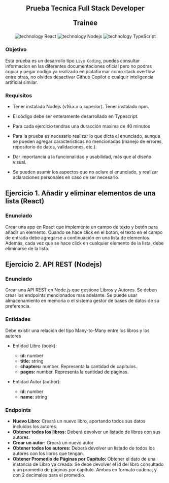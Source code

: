 <h2 align="center">
    <p>Prueba Tecnica Full Stack Developer</p>
    <p>Trainee</p>
</h2>

<div align="center">
    <img src="https://img.shields.io/badge/React-149ECA?logo=React&logoColor=fff" alt="technology React"/>
    <img src="https://img.shields.io/badge/Node-20AA76?logo=Nodedotjs&logoColor=fff" alt="technology Nodejs"/>
    <img src="https://img.shields.io/badge/TypeScript-007EC6?logo=TypeScript&logoColor=fff" alt="technology TypeScript"/>
</div>

### Objetivo

Esta prueba es un desarrollo tipo `Live Coding`, puedes consultar informacion en las diferentes documentaciones oficial pero no podras copiar y pegar codigo ya realizado en plataformar como stack overflow entre otras, no olvides desactivar Github Copilot o cualquir inteligencia artificial similar.

### Requisitos

- Tener instalado Nodejs (v16.x.x o superior). Tener instalado npm.

- El código debe ser enteramente desarrollado en Typescript.

- Para cada ejercicio tendras una duracción maxima de 40 minutos

- Para la prueba es necesario realizar lo que dicta el enunciado, aunque se pueden agregar características no mencionadas (manejo de errores, repositorio de datos, validaciones, etc.).

- Dar importancia a la funcionalidad y usabilidad, más que al diseño visual.

- Se pueden asumir los aspectos que no aclare el enunciado, y realizar aclaraciones personales en caso de ser necesario.

## Ejercicio 1. Añadir y eliminar elementos de una lista (React)

### Enunciado

Crear una app en React que implemente un campo de texto y botón para añadir un elemento. Cuando se hace click en el botón, el texto en el campo de entrada debe agregarse a continuación en una lista de elementos. Además, cada vez que se hace click en cualquier elemento de la lista, debe eliminarse de la lista.

## Ejercicio 2. API REST (Nodejs)

### Enunciado

Crear una API REST en Node.js que gestione Libros y Autores. Se deben crear los endpoints mencionados mas adelante. Se puede usar almacenamiento en memoria o el sistema gestor de bases de datos de su preferencia.

### Entidades

Debe existir una relación del tipo Many-to-Many entre los libros y los autores

- Entidad Libro (book):

  - **id:** number
  - **title:** string
  - **chapters:** number. Representa la cantidad de capítulos.
  - **pages:** number. Representa la cantidad de páginas.

- Entidad Autor (author):
  - **id:** number
  - **name:** string

### Endpoints

- **Nuevo Libro:** Creará un nuevo libro, aportando todos sus datos incluidos los autores.
- **Obtener todos los libros:** Deberá devolver un listado de libros con sus autores.
- **Crear un autor:** Creará un nuevo autor
- **Obtener todos los autores:** Deberá devolver un listado de todos los autores con los libros que tengan.
- **Obtener Promedio de Páginas por Capítulo:** Obtener el dato de una instancia de Libro ya creada. Se debe devolver el id del libro consultado y un promedio de páginas por capítulo. Ambos en formato cadena, y con 2 decimales para el promedio.
